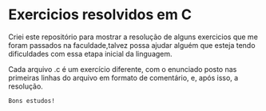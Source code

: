 # Exercicios resolvidos em C

Criei este repositório para mostrar a resolução de alguns exercicios que me foram passados na faculdade,talvez possa ajudar alguém que esteja tendo dificuldades com essa etapa inicial da linguagem.
 
Cada arquivo .c é um exercício diferente, com o enunciado posto nas primeiras linhas do arquivo em formato de comentário, e, após isso, a resolução.

    Bons estudos!